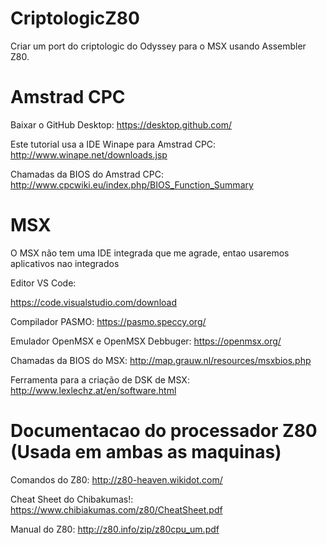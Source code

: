 # CriptologicZ80
Criar um port do criptologic do Odyssey para o MSX usando Assembler Z80.

# Amstrad CPC
Baixar o GitHub Desktop: https://desktop.github.com/

Este tutorial usa a IDE Winape para Amstrad CPC: http://www.winape.net/downloads.jsp

Chamadas da BIOS do Amstrad CPC: http://www.cpcwiki.eu/index.php/BIOS_Function_Summary

# MSX 

O MSX não tem uma IDE integrada que me agrade, entao usaremos aplicativos nao integrados

Editor VS Code:

https://code.visualstudio.com/download

Compilador PASMO:
https://pasmo.speccy.org/

Emulador OpenMSX e OpenMSX Debbuger:
https://openmsx.org/

Chamadas da BIOS do MSX: http://map.grauw.nl/resources/msxbios.php

Ferramenta para a criação de DSK de MSX: 
http://www.lexlechz.at/en/software.html

# Documentacao do processador Z80 (Usada em ambas as maquinas)

Comandos do Z80: http://z80-heaven.wikidot.com/

Cheat Sheet do Chibakumas!: https://www.chibiakumas.com/z80/CheatSheet.pdf

Manual do Z80: http://z80.info/zip/z80cpu_um.pdf
